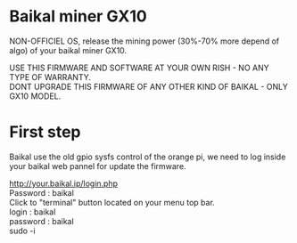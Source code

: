 # Baikal miner GX10
NON-OFFICIEL OS, release the mining power (30%-70% more depend of algo) of your baikal miner GX10.

USE THIS FIRMWARE AND SOFTWARE AT YOUR OWN RISH - NO ANY TYPE OF WARRANTY.                                                                 
DONT UPGRADE THIS FIRMWARE OF ANY OTHER KIND OF BAIKAL - ONLY GX10 MODEL.

# First step

Baikal use the old gpio sysfs control of the orange pi, we need to log inside your baikal web pannel for update the firmware.

http://your.baikal.ip/login.php                                                                                                       
Password : baikal                                                                                                                        
Click to "terminal" button located on your menu top bar.                                                                                
login : baikal                                                                                                                      
password : baikal                                                                                                                       
sudo -i








